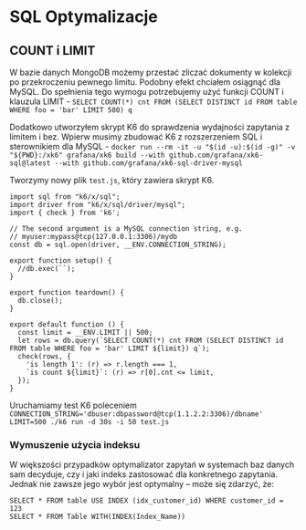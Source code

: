 # SQL Optymalizacje

## COUNT i LIMIT

W bazie danych MongoDB możemy przestać zliczać dokumenty w kolekcji po przekroczeniu pewnego limitu.
Podobny efekt chciałem osiągnąć dla MySQL.
Do spełnienia tego wymogu potrzebujemy użyć funkcji COUNT i klauzula LIMIT - `SELECT COUNT(*) cnt FROM (SELECT DISTINCT id FROM table WHERE foo = 'bar' LIMIT 500) q`

Dodatkowo utworzyłem skrypt K6 do sprawdzenia wydajności zapytania z limitem i bez.
Wpierw musimy zbudować K6 z rozszerzeniem SQL i sterownikiem dla MySQL - `docker run --rm -it -u "$(id -u):$(id -g)" -v "${PWD}:/xk6" grafana/xk6 build --with github.com/grafana/xk6-sql@latest --with github.com/grafana/xk6-sql-driver-mysql`

Tworzymy nowy plik `test.js`, który zawiera skrypt K6.
```
import sql from "k6/x/sql";
import driver from "k6/x/sql/driver/mysql";
import { check } from 'k6';

// The second argument is a MySQL connection string, e.g.
// myuser:mypass@tcp(127.0.0.1:3306)/mydb
const db = sql.open(driver, __ENV.CONNECTION_STRING);

export function setup() {
  //db.exec(``);
}

export function teardown() {
  db.close();
}

export default function () {
  const limit = __ENV.LIMIT || 500;
  let rows = db.query(`SELECT COUNT(*) cnt FROM (SELECT DISTINCT id FROM table WHERE foo = 'bar' LIMIT ${limit}) q`);
  check(rows, {
    'is length 1': (r) => r.length === 1,
    `is count ${limit}`: (r) => r[0].cnt <= limit,
  });
}

```

Uruchamiamy test K6 poleceniem `CONNECTION_STRING='dbuser:dbpassword@tcp(1.1.2.2:3306)/dbname' LIMIT=500 ./k6 run -d 30s -i 50 test.js`

### Wymuszenie użycia indeksu

W większości przypadków optymalizator zapytań w systemach baz danych sam decyduje, czy i jaki indeks zastosować dla konkretnego zapytania. Jednak nie zawsze jego wybór jest optymalny – może się zdarzyć, że:

```
SELECT * FROM table USE INDEX (idx_customer_id) WHERE customer_id = 123
SELECT * FROM Table WITH(INDEX(Index_Name))
```
